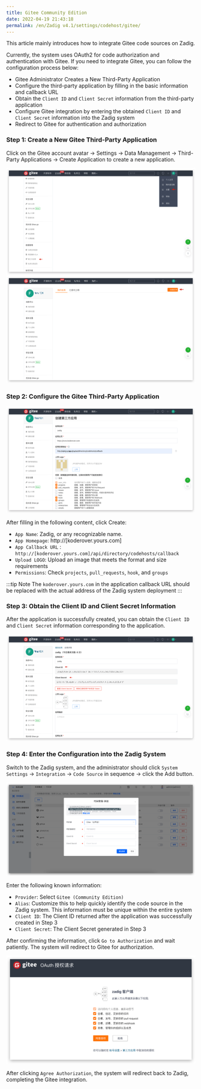 ```yaml
---
title: Gitee Community Edition
date: 2022-04-19 21:43:18
permalink: /en/Zadig v4.1/settings/codehost/gitee/
---
```


This article mainly introduces how to integrate Gitee code sources on Zadig.

Currently, the system uses OAuth2 for code authorization and authentication with Gitee. If you need to integrate Gitee, you can follow the configuration process below:

- Gitee Administrator Creates a New Third-Party Application
- Configure the third-party application by filling in the basic information and callback URL
- Obtain the `Client ID` and `Client Secret` information from the third-party application
- Configure Gitee integration by entering the obtained `Client ID` and `Client Secret` information into the Zadig system
- Redirect to Gitee for authentication and authorization

### Step 1: Create a New Gitee Third-Party Application

Click on the Gitee account avatar -> Settings -> Data Management -> Third-Party Applications -> Create Application to create a new application.

![gitee](../../../../_images/gitee_1.png)
![gitee](../../../../_images/gitee_2.png)

### Step 2: Configure the Gitee Third-Party Application

![gitee](../../../../_images/gitee_3.png)

After filling in the following content, click Create:

- `App Name`: Zadig, or any recognizable name.
- `App Homepage`: http://[koderover.yours.com]
- `App Callback URL` : `http://[koderover.yours.com]/api/directory/codehosts/callback`
- `Upload LOGO`: Upload an image that meets the format and size requirements
- `Permissions`: Check `projects`, `pull_requests`, `hook`, and `groups`

:::tip Note
The `koderover.yours.com` in the application callback URL should be replaced with the actual address of the Zadig system deployment
:::

### Step 3: Obtain the Client ID and Client Secret Information

After the application is successfully created, you can obtain the `Client ID` and `Client Secret` information corresponding to the application.

![gitee](../../../../_images/gitee_4.png)


### Step 4: Enter the Configuration into the Zadig System

Switch to the Zadig system, and the administrator should click `System Settings` -> `Integration` -> `Code Source` in sequence -> click the Add button.

![gitee](../../../../_images/gitee_5.png)

Enter the following known information:

- `Provider`: Select `Gitee (Community Edition)`
- `Alias`: Customize this to help quickly identify the code source in the Zadig system. This information must be unique within the entire system
- `Client ID`: The Client ID returned after the application was successfully created in Step 3
- `Client Secret`: The Client Secret generated in Step 3

After confirming the information, click `Go to Authorization` and wait patiently. The system will redirect to Gitee for authorization.

![gitee](../../../../_images/gitee_6.png)

After clicking `Agree Authorization`, the system will redirect back to Zadig, completing the Gitee integration.